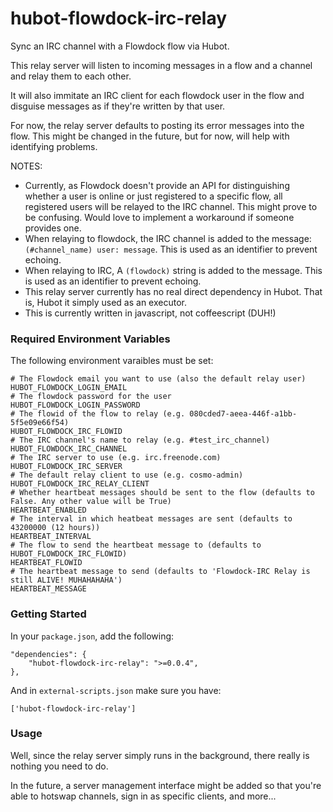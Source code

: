 hubot-flowdock-irc-relay
========================

Sync an IRC channel with a Flowdock flow via Hubot.

This relay server will listen to incoming messages in a flow and a channel and relay them to each other.

It will also immitate an IRC client for each flowdock user in the flow and disguise messages as if they're written by that user.

For now, the relay server defaults to posting its error messages into the flow. This might be changed in the future, but for now, will help with identifying problems.

NOTES:

- Currently, as Flowdock doesn't provide an API for distinguishing whether a user is online or just registered to a specific flow, all registered users will be relayed to the IRC channel. This might prove to be confusing. Would love to implement a workaround if someone provides one.
- When relaying to flowdock, the IRC channel is added to the message: `(#channel_name) user: message`. This is used as an identifier to prevent echoing.
- When relaying to IRC, A `(flowdock)` string is added to the message. This is used as an identifier to prevent echoing.
- This relay server currently has no real direct dependency in Hubot. That is, Hubot it simply used as an executor.
- This is currently written in javascript, not coffeescript (DUH!)

### Required Environment Variables

The following environment varaibles must be set:

```shell
# The Flowdock email you want to use (also the default relay user)
HUBOT_FLOWDOCK_LOGIN_EMAIL
# The flowdock password for the user
HUBOT_FLOWDOCK_LOGIN_PASSWORD
# The flowid of the flow to relay (e.g. 080cded7-aeea-446f-a1bb-5f5e09e66f54)
HUBOT_FLOWDOCK_IRC_FLOWID
# The IRC channel's name to relay (e.g. #test_irc_channel)
HUBOT_FLOWDOCK_IRC_CHANNEL
# The IRC server to use (e.g. irc.freenode.com)
HUBOT_FLOWDOCK_IRC_SERVER
# The default relay client to use (e.g. cosmo-admin)
HUBOT_FLOWDOCK_IRC_RELAY_CLIENT
# Whether heartbeat messages should be sent to the flow (defaults to False. Any other value will be True)
HEARTBEAT_ENABLED
# The interval in which heatbeat messages are sent (defaults to 43200000 (12 hours))
HEARTBEAT_INTERVAL
# The flow to send the heartbeat message to (defaults to HUBOT_FLOWDOCK_IRC_FLOWID)
HEARTBEAT_FLOWID
# The heartbeat message to send (defaults to 'Flowdock-IRC Relay is still ALIVE! MUHAHAHAHA')
HEARTBEAT_MESSAGE
```

### Getting Started

In your `package.json`, add the following:

    "dependencies": {
        "hubot-flowdock-irc-relay": ">=0.0.4",
    },

And in `external-scripts.json` make sure you have:

    ['hubot-flowdock-irc-relay']

### Usage

Well, since the relay server simply runs in the background, there really is nothing you need to do.

In the future, a server management interface might be added so that you're able to hotswap channels, sign in as specific clients, and more...
